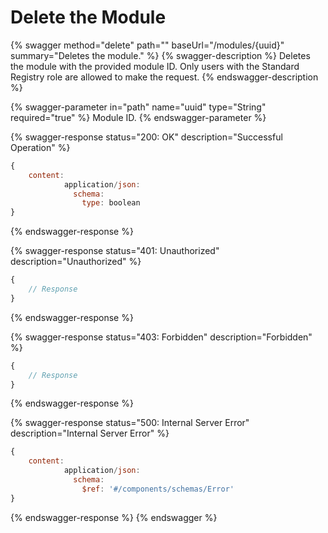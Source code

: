 # Delete the Module

{% swagger method="delete" path="" baseUrl="/modules/{uuid}" summary="Deletes the module." %}
{% swagger-description %}
Deletes the module with the provided module ID. Only users with the Standard Registry role are allowed to make the request.
{% endswagger-description %}

{% swagger-parameter in="path" name="uuid" type="String" required="true" %}
Module ID.
{% endswagger-parameter %}

{% swagger-response status="200: OK" description="Successful Operation" %}
```javascript
{
    content:
            application/json:
              schema:
                type: boolean
}
```
{% endswagger-response %}

{% swagger-response status="401: Unauthorized" description="Unauthorized" %}
```javascript
{
    // Response
}
```
{% endswagger-response %}

{% swagger-response status="403: Forbidden" description="Forbidden" %}
```javascript
{
    // Response
}
```
{% endswagger-response %}

{% swagger-response status="500: Internal Server Error" description="Internal Server Error" %}
```javascript
{
    content:
            application/json:
              schema:
                $ref: '#/components/schemas/Error'
}
```
{% endswagger-response %}
{% endswagger %}
